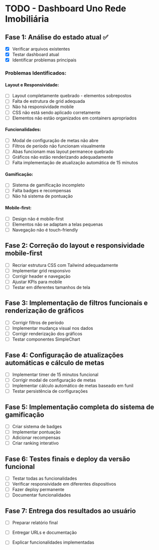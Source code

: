 # TODO - Dashboard Uno Rede Imobiliária

## Fase 1: Análise do estado atual ✅
- [x] Verificar arquivos existentes
- [x] Testar dashboard atual
- [x] Identificar problemas principais

### Problemas Identificados:

#### Layout e Responsividade:
- [ ] Layout completamente quebrado - elementos sobrepostos
- [ ] Falta de estrutura de grid adequada
- [ ] Não há responsividade mobile
- [ ] CSS não está sendo aplicado corretamente
- [ ] Elementos não estão organizados em containers apropriados

#### Funcionalidades:
- [ ] Modal de configuração de metas não abre
- [ ] Filtros de período não funcionam visualmente
- [ ] Abas funcionam mas layout permanece quebrado
- [ ] Gráficos não estão renderizando adequadamente
- [ ] Falta implementação de atualização automática de 15 minutos

#### Gamificação:
- [ ] Sistema de gamificação incompleto
- [ ] Falta badges e recompensas
- [ ] Não há sistema de pontuação

#### Mobile-first:
- [ ] Design não é mobile-first
- [ ] Elementos não se adaptam a telas pequenas
- [ ] Navegação não é touch-friendly

## Fase 2: Correção do layout e responsividade mobile-first
- [ ] Recriar estrutura CSS com Tailwind adequadamente
- [ ] Implementar grid responsivo
- [ ] Corrigir header e navegação
- [ ] Ajustar KPIs para mobile
- [ ] Testar em diferentes tamanhos de tela

## Fase 3: Implementação de filtros funcionais e renderização de gráficos
- [ ] Corrigir filtros de período
- [ ] Implementar mudança visual nos dados
- [ ] Corrigir renderização dos gráficos
- [ ] Testar componentes SimpleChart

## Fase 4: Configuração de atualizações automáticas e cálculo de metas
- [ ] Implementar timer de 15 minutos funcional
- [ ] Corrigir modal de configuração de metas
- [ ] Implementar cálculo automático de metas baseado em funil
- [ ] Testar persistência de configurações

## Fase 5: Implementação completa do sistema de gamificação
- [ ] Criar sistema de badges
- [ ] Implementar pontuação
- [ ] Adicionar recompensas
- [ ] Criar ranking interativo

## Fase 6: Testes finais e deploy da versão funcional
- [ ] Testar todas as funcionalidades
- [ ] Verificar responsividade em diferentes dispositivos
- [ ] Fazer deploy permanente
- [ ] Documentar funcionalidades

## Fase 7: Entrega dos resultados ao usuário
- [ ] Preparar relatório final
- [ ] Entregar URLs e documentação
- [ ] Explicar funcionalidades implementadas

